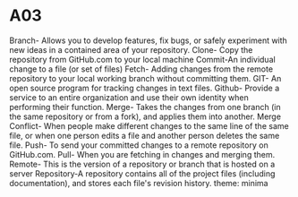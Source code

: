 # A03
Branch- Allows you to develop features, fix bugs, or safely experiment with new ideas in a contained area of your repository. 
Clone- Copy the repository from GitHub.com to your local machine
Commit-An individual change to a file (or set of files)
Fetch- Adding changes from the remote repository to your local working branch without committing them.
GIT- An open source program for tracking changes in text files.
Github- Provide a service to an entire organization and use their own identity when performing their function. 
Merge- Takes the changes from one branch (in the same repository or from a fork), and applies them into another.
Merge Conflict- When people make different changes to the same line of the same file, or when one person edits a file and another person deletes the same file.
Push- To send your committed changes to a remote repository on GitHub.com.
Pull- When you are fetching in changes and merging them.
Remote- This is the version of a repository or branch that is hosted on a server
Repository-A repository contains all of the project files (including documentation), and stores each file's revision history.
theme: minima
